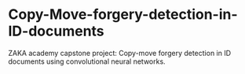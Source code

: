 # Copy-Move-forgery-detection-in-ID-documents
ZAKA academy capstone project: Copy-move forgery detection in ID documents using convolutional neural networks. 
